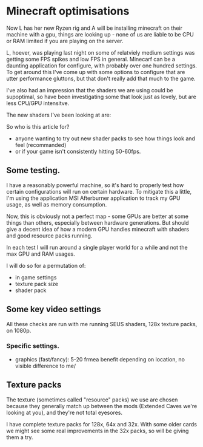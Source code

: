 # Minecraft optimisations

Now L has her new Ryzen rig and A will be installing minecraft on their machine with a gpu, things are looking up - none of us are liable to be CPU or RAM limited if you are playing on the server.

L, hoever, was playing last night on some of relatviely medium settings was getting some FPS spikes and low FPS in general.
Minecarf can be a daunting application for configure, with probably over one hundred settings.
To get around this I've come up with some options to configure that are utter performance gluttons, but that don't really add that much to the game.

I've also had an impression that the shaders we are using could be supoptimal, so have been investigating some that look just as lovely, but are less CPU/GPU intensitve.

The new shaders I've been looking at are:


So who is this article for?
- anyone wanting to try out new shader packs to see how things look and feel (recommanded)
- or if your game isn't consistently hitting 50-60fps.

## Some testing.

I have a reasonably powerful machine, so it's hard to properly test how certain configurations will run on certain hardware.
To mitigate this a little, I'm using the application MSI Afterburner application to track my GPU usage, as well as memory consumption.

Now, this is obviously not a perfect map - some GPUs are better at some things than others, especially between hardware generations.
But should give a decent idea of how a modern GPU handles minecraft with shaders and good resource packs running.

In each test I will run around a single player world for a while and not the max GPU and RAM usages.

I will do so for a permutation of:
- in game settings
- texture pack size
- shader pack

## Some key video settings
All these checks are run with me running SEUS shaders, 128x texture packs, on 1080p.

### Specific settings.
- graphics (fast/fancy): 5-20 frmea benefit depending on location, no visible difference to me/

## Texture packs

The texture (sometimes called "resource" packs) we use are chosen because they generally match up between the mods (Extended Caves we're looking at you), and they're not total eyesores.

I have complete texture packs for 128x, 64x and 32x. With some older cards we might see some real improvements in the 32x packs, so will be giving them a try.


